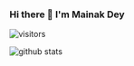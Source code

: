 ### Hi there 👋 I'm Mainak Dey 

![visitors](https://visitor-badge.glitch.me/badge?page_id=page.id)

![github stats](https://github-readme-stats.vercel.app/api?username=Mainakdey1)



